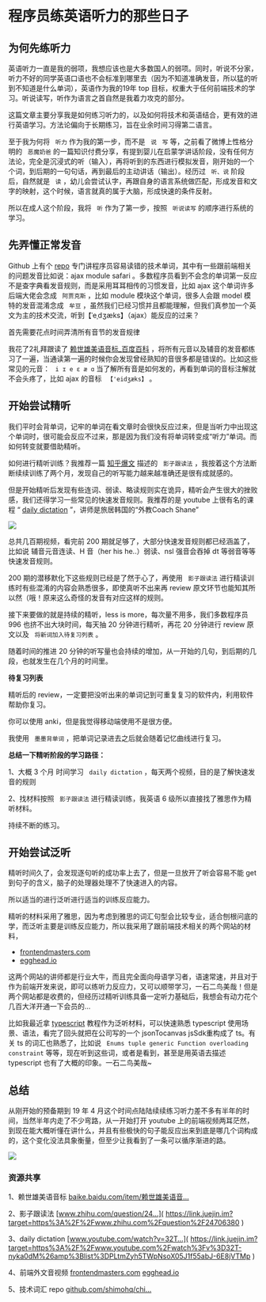 # 程序员练英语听力的那些日子 #

## 为何先练听力 ##

英语听力一直是我的弱项，我想应该也是大多数国人的弱项。同时，听说不分家，听力不好的同学英语口语也不会标准到哪里去（因为不知道准确发音，所以猛的听到不知道是什么单词），英语作为我的19年 top 目标，权重大于任何前端技术的学习。听说读写，听作为语言之首自然是我着力攻克的部分。

这篇文章主要分享我是如何练习听力的，以及如何将技术和英语结合，更有效的进行英语学习。方法论偏向于长期练习，旨在业余时间习得第二语言。

至于我为何将 ` 听力` 作为我的第一步，而不是 ` 说` ` 写` 等，之前看了微博上性格分明的 ` 恶魔奶爸` 的一篇知识付费分享，有提到婴儿在启蒙学讲话阶段，没有任何方法论，完全是沉浸式的听（输入），再将听到的东西进行模拟发音，刚开始的一个个词，到后期的一句句话，再到最后的主动讲话（输出）。经历过 ` 听、说` 阶段后，自然就是 ` 读` ，幼儿会尝试认字，再跟自身的语言系统做匹配，形成发音和文字的映射，这个时候，语言就真的属于大脑，形成快速的条件反射。

所以在成人这个阶段，我将 ` 听` 作为了第一步，按照 ` 听说读写` 的顺序进行系统的学习。

## 先弄懂正常发音 ##

Github 上有个 [repo]( https://link.juejin.im?target=https%3A%2F%2Fgithub.com%2Fshimohq%2Fchinese-programmer-wrong-pronunciation ) 专门讲程序员容易读错的技术单词，其中有一些跟前端相关的问题发音比如说：ajax module safari 。多数程序员看到不会念的单词第一反应不是查字典看发音规则，而是采用耳耳相传的习惯发音，比如 ajax 这个单词许多后端大佬会念成 ` 阿贾克斯` ，比如 module 模块这个单词，很多人会跟 model 模特的发音混淆念成 ` 牟豆` ，虽然我们已经习惯并且都能理解，但我们真参加一个英文为主的技术交流，听到【ˈeˌdʒæks】（ajax）能反应的过来？

首先需要花点时间弄清所有音节的发音规律

我花了2礼拜跟读了 [赖世雄美语音标_百度百科]( https://link.juejin.im?target=https%3A%2F%2Fbaike.baidu.com%2Fitem%2F%25E8%25B5%2596%25E4%25B8%2596%25E9%259B%2584%25E7%25BE%258E%25E8%25AF%25AD%25E9%259F%25B3%25E6%25A0%2587%2F1250768%3Ffr%3Daladdin ) ，将所有元音以及辅音的发音都练习了一遍，当通读第一遍的时候你会发现曾经熟知的音很多都是错误的。比如这些常见的元音： ` i ɪ e ɛ æ ɑ` 当了解所有音是如何发的，再看到单词的音标注解就不会头疼了，比如 ajax 的音标 ` 【'eidʒæks】` 。

## 开始尝试精听 ##

我们平时会背单词，记牢的单词在看文章时会很快反应过来，但是当听力中出现这个单词时，很可能会反应不过来，那是因为我们没有将单词转变成“听力”单词。而如何转变就要借助精听。

如何进行精听训练？我推荐一篇 [知乎爆文]( https://link.juejin.im?target=https%3A%2F%2Fwww.zhihu.com%2Fquestion%2F24706380 ) 描述的 ` 影子跟读法` ，我按着这个方法断断续续训练了两个月，发现自己的听写能力越来越准确还是很有成就感的。

但是开始精听后发现有些连词、弱读、略读规则实在诡异，精听会产生很大的挫败感，我们还得学习一些常见的快速发音规则。我推荐的是 youtube 上很有名的课程 “ [daily dictation]( https://link.juejin.im?target=https%3A%2F%2Fwww.youtube.com%2Fwatch%3Fv%3D32T-nyka0dM%26amp%3Blist%3DPLtmZyh5TWpNsoX05J1f55abJ-6E8jVTMp ) ”，讲师是旅居韩国的“外教Coach Shane”

![](https://user-gold-cdn.xitu.io/2019/6/5/16b282bd44f31e1d?imageView2/0/w/1280/h/960/ignore-error/1)

总共几百期视频，看完前 200 期就足够了，大部分快速发音规则都已经涵盖了，比如说 辅音元音连读、H 音（her his he..）弱读、nsl 强音会吞掉 dt 等弱音等等快速发音规则。

200 期的潜移默化下这些规则已经是了然于心了，再使用 ` 影子跟读法` 进行精读训练时有些混淆的内容会熟悉很多，即使真听不出来再 review 原文环节也能知其所以然（哦！原来这么奇怪的发音有对应这样的规则。

接下来要做的就是持续的精听，less is more，每次量不用多，我们多数程序员 996 也挤不出大块时间，每天抽 20 分钟进行精听，再花 20 分钟进行 review 原文以及 ` 将新词加入待复习列表` 。

随着时间的推进 20 分钟的听写量也会持续的增加，从一开始的几句，到后期的几段，也就发生在几个月的时间里。

**待复习列表**

精听后的 review，一定要把没听出来的单词记到可重复复习的软件内，利用软件帮助你复习。

你可以使用 anki，但是我觉得移动端使用不是很方便。

我使用 ` 墨墨背单词` ，把单词记录进去之后就会随着记忆曲线进行复习。

**总结一下精听阶段的学习路径：**

1、大概 3 个月 时间学习 ` daily dictation` ，每天两个视频，目的是了解快速发音的规则

2、找材料按照 ` 影子跟读法` 进行精读训练，我英语 6 级所以直接找了雅思作为精听材料。

持续不断的练习。

## 开始尝试泛听 ##

精听时间久了，会发现逐句听的成功率上去了，但是一旦放开了听会容易不能 get 到句子的含义，脑子的处理器处理不了快速进入的内容。

所以适当的进行泛听进行适当的训练反应能力。

精听的材料采用了雅思，因为考虑到雅思的词汇句型会比较专业，适合刨根问底的学，而泛听主要是训练反应能力，所以我采用了跟前端技术相关的两个网站的材料，

* [frontendmasters.com]( https://link.juejin.im?target=https%3A%2F%2Ffrontendmasters.com )
* [egghead.io]( https://link.juejin.im?target=https%3A%2F%2Fegghead.io )

这两个网站的讲师都是行业大牛，而且完全面向母语学习者，语速常速，并且对于作为前端开发来说，即可以练听力反应力，又可以顺带学习，一石二鸟美哉！但是两个网站都是收费的，但经历过精听训练具备一定听力基础后，我想会有动力花个几百大洋开通一下会员的...

比如我最近拿 [typescript]( https://link.juejin.im?target=https%3A%2F%2Ffrontendmasters.com%2Fcourses%2Ftypescript%2F ) 教程作为泛听材料，可以快速熟悉 typescript 使用场景、语法，看完了回头就把在公司写的一个 jsonTocanvas jsSdk重构成了 ts。有关 ts 的词汇也熟悉了，比如说 ` Enums tuple generic Function overloading constraint` 等等，现在听到这些词，或者是看到，甚至是用英语去描述 typescript 也有了大概的印象。一石二鸟美哉~

## 总结 ##

从刚开始的预备期到 19 年 4 月这个时间点陆陆续续练习听力差不多有半年的时间，当然半年内走了不少弯路，从一开始打开 youtube 上的前端视频两耳茫然，到现在能大概听懂在讲什么，并且有些极快的句子能反应出来到底是哪几个词构成的，这个变化没法具象衡量，但至少让我看到了一条可以循序渐进的路。

![](https://user-gold-cdn.xitu.io/2019/6/5/16b282bd7e901775?imageView2/0/w/1280/h/960/ignore-error/1)

### 资源共享 ###

1、赖世雄美语音标 [baike.baidu.com/item/赖世雄美语音…]( https://link.juejin.im?target=https%3A%2F%2Fbaike.baidu.com%2Fitem%2F%25E8%25B5%2596%25E4%25B8%2596%25E9%259B%2584%25E7%25BE%258E%25E8%25AF%25AD%25E9%259F%25B3%25E6%25A0%2587%2F1250768%3Ffr%3Daladdin )

2、影子跟读法 [www.zhihu.com/question/24…]( https://link.juejin.im?target=https%3A%2F%2Fwww.zhihu.com%2Fquestion%2F24706380 )

3、daily dictation [www.youtube.com/watch?v=32T…]( https://link.juejin.im?target=https%3A%2F%2Fwww.youtube.com%2Fwatch%3Fv%3D32T-nyka0dM%26amp%3Blist%3DPLtmZyh5TWpNsoX05J1f55abJ-6E8jVTMp )

4、前端外文音视频 [frontendmasters.com]( https://link.juejin.im?target=https%3A%2F%2Ffrontendmasters.com ) [egghead.io]( https://link.juejin.im?target=https%3A%2F%2Fegghead.io )

5、技术词汇 repo [github.com/shimohq/chi…]( https://link.juejin.im?target=https%3A%2F%2Fgithub.com%2Fshimohq%2Fchinese-programmer-wrong-pronunciation )